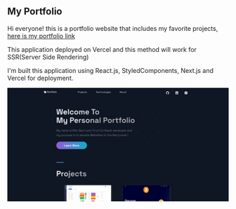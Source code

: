## My Portfolio


Hi everyone! this is a portfolio website that includes my favorite projects, [here is my portfolio link](https://my-protfolio-nextjs.vercel.app/)

This application deployed on Vercel and this method will work for SSR(Server Side Rendering)

I'm built this application using React.js, StyledComponents, Next.js and Vercel for deployment.

![Portfolio Website](public/readme/readme-home.png)
